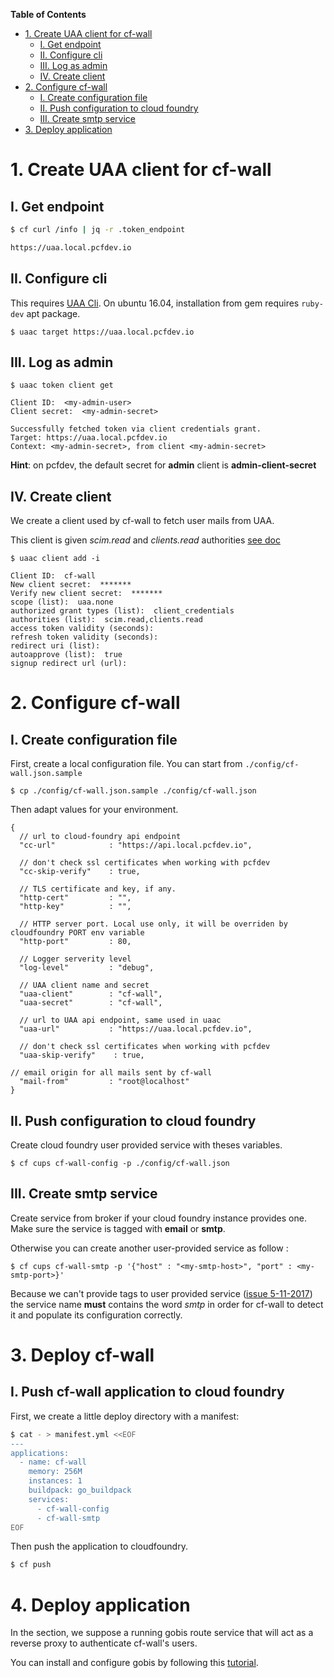 <!-- markdown-toc start - Don't edit this section. Run M-x markdown-toc-refresh-toc -->
**Table of Contents**

- [1. Create UAA client for cf-wall](#1-create-uaa-client-for-cf-wall)
    - [I. Get endpoint](#i-get-endpoint)
    - [II. Configure cli](#ii-configure-cli)
    - [III. Log as admin](#iii-log-as-admin)
    - [IV. Create client](#iv-create-client)
- [2. Configure cf-wall](#2-configure-cf-wall)
    - [I. Create configuration file](#i-create-configuration-file)
    - [II. Push configuration to cloud foundry](#ii-push-configuration-to-cloud-foundry)
    - [III. Create smtp service](#iii-create-smtp-service)
- [3. Deploy application](#3-deploy-application)

<!-- markdown-toc end -->

# 1. Create UAA client for cf-wall

## I. Get endpoint

```bash
$ cf curl /info | jq -r .token_endpoint

https://uaa.local.pcfdev.io
```

## II. Configure cli

This requires [UAA Cli](https://github.com/cloudfoundry/cf-uaac). On ubuntu 16.04, installation from
gem requires ```ruby-dev``` apt package.

```
$ uaac target https://uaa.local.pcfdev.io
```

## III. Log as admin

```
$ uaac token client get

Client ID:  <my-admin-user>
Client secret:  <my-admin-secret>

Successfully fetched token via client credentials grant.
Target: https://uaa.local.pcfdev.io
Context: <my-admin-secret>, from client <my-admin-secret>
```

**Hint**: on pcfdev, the default secret for **admin** client is **admin-client-secret**


## IV. Create client

We create a client used by cf-wall to fetch user mails from UAA.

This client is given *scim.read* and *clients.read* authorities
[see doc](https://docs.cloudfoundry.org/concepts/architecture/uaa.html)

```
$ uaac client add -i

Client ID:  cf-wall
New client secret:  *******
Verify new client secret:  *******
scope (list):  uaa.none
authorized grant types (list):  client_credentials
authorities (list):  scim.read,clients.read
access token validity (seconds):
refresh token validity (seconds):
redirect uri (list):
autoapprove (list):  true
signup redirect url (url):
```


# 2. Configure cf-wall

## I. Create configuration file

First, create a local configuration file.
You can start from ```./config/cf-wall.json.sample```

```
$ cp ./config/cf-wall.json.sample ./config/cf-wall.json
```

Then adapt values for your environment.
```
{
  // url to cloud-foundry api endpoint
  "cc-url"            : "https://api.local.pcfdev.io",

  // don't check ssl certificates when working with pcfdev
  "cc-skip-verify"    : true,

  // TLS certificate and key, if any.
  "http-cert"         : "",
  "http-key"          : "",

  // HTTP server port. Local use only, it will be overriden by cloudfoundry PORT env variable
  "http-port"         : 80,

  // Logger serverity level
  "log-level"         : "debug",

  // UAA client name and secret
  "uaa-client"        : "cf-wall",
  "uaa-secret"        : "cf-wall",

  // url to UAA api endpoint, same used in uaac
  "uaa-url"           : "https://uaa.local.pcfdev.io",

  // don't check ssl certificates when working with pcfdev
  "uaa-skip-verify"    : true,

// email origin for all mails sent by cf-wall
  "mail-from"         : "root@localhost"
}
```

## II. Push configuration to cloud foundry

Create cloud foundry user provided service with theses variables.

```
$ cf cups cf-wall-config -p ./config/cf-wall.json
```

## III. Create smtp service

Create service from broker if your cloud foundry instance provides one. Make sure the service
is tagged with **email** or **smtp**.

Otherwise you can create another user-provided service as follow :
```
$ cf cups cf-wall-smtp -p '{"host" : "<my-smtp-host>", "port" : <my-smtp-port>}'
```

Because we can't provide tags to user provided service ([issue 5-11-2017](https://github.com/cloudfoundry/cli/issues/1110))
the service name **must** contains the word *smtp* in order for cf-wall to detect it and populate its configuration
correctly.

# 3. Deploy cf-wall

## I. Push cf-wall application to cloud foundry

First, we create a little deploy directory with a manifest:
```bash
$ cat - > manifest.yml <<EOF
---
applications:
  - name: cf-wall
    memory: 256M
    instances: 1
    buildpack: go_buildpack
    services:
      - cf-wall-config
      - cf-wall-smtp
EOF
```

Then push the application to cloudfoundry.
```bash
$ cf push
```

# 4. Deploy application

In the section, we suppose a running gobis route service that will act as
a reverse proxy to authenticate cf-wall's users.

You can install and configure gobis by following this
[tutorial](./gobis.md).



<!-- Local Variables: -->
<!-- ispell-local-dictionary: "american" -->
<!-- End: -->

